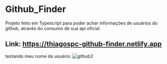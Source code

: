 # Github_Finder

Projeto feito em Typescript para poder achar informações de usuários do github, através do consumo de sua api oficial.

## Link: https://thiagospc-github-finder.netlify.app

testando meu nome de usuário:
![github2](https://user-images.githubusercontent.com/64646796/233854722-1fef8223-747d-47e2-b331-872a379863d3.png)
